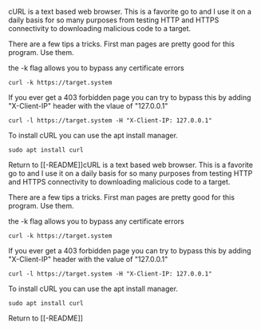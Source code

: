cURL is a text based web browser. This is a favorite go to and I use it on a daily basis for so many purposes from testing HTTP and HTTPS connectivity to downloading malicious code to a target. 

There are a few tips a tricks. First man pages are pretty good for this program. Use them.

the -k flag allows you to bypass any certificate errors

	curl -k https://target.system

If you ever get a 403 forbidden page you can try to bypass this by adding "X-Client-IP" header with the vlaue of "127.0.0.1"

	curl -l https://target.system -H "X-Client-IP: 127.0.0.1"

To install cURL you can use the apt install manager.

	sudo apt install curl
	
Return to [[-README]]cURL is a text based web browser. This is a favorite go to and I use it on a daily basis for so many purposes from testing HTTP and HTTPS connectivity to downloading malicious code to a target. 

There are a few tips a tricks. First man pages are pretty good for this program. Use them.

the -k flag allows you to bypass any certificate errors

	curl -k https://target.system

If you ever get a 403 forbidden page you can try to bypass this by adding "X-Client-IP" header with the value of "127.0.0.1"

	curl -l https://target.system -H "X-Client-IP: 127.0.0.1"

To install cURL you can use the apt install manager.

	sudo apt install curl
	
Return to [[-README]]